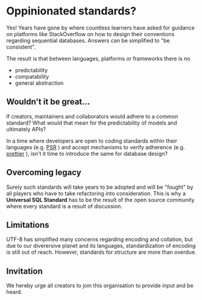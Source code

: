# Oppinionated standards?

Yes! Years have gone by where countless learners have asked for guidance on platforms like StackOverflow on how to design their conventions regarding sequential databases. Answers can be simplified to "be consistent".

The result is that between languages, platforms or frameworks there is no 
- predictability
- compatability
- general abstraction

## Wouldn't it be great...

If creators, maintainers and collaborators would adhere to a common standard? What would that mean for the predictability of models and ultimately APIs? 

In a time where developers are open to coding standards within their languages (e.g. [PSR](https://www.php-fig.org/psr/) ) and accept mechanisms to verify adherence (e.g. [prettier](https://prettier.io/) ), isn't it time to introduce the same for database design?

## Overcoming legacy

Surely such standards will take years to be adopted and will be "fought" by all players who have to take refactoring into consideration.
This is why a **Universal SQL Standard** has to be the result of the open source community where every standard is a result of discussion.

## Limitations

UTF-8 has simplified many concerns regarding encoding and collation, but due to our diverersive planet and its languages, standardization of encoding is still out of reach. However, standards for structure are more than overdue. 

## Invitation

We hereby urge all creators to join this organisation to provide input and be heard.

